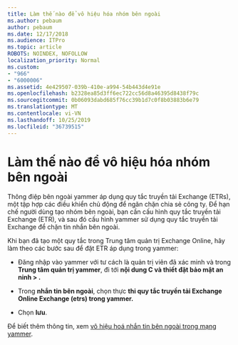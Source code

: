```yaml
---
title: Làm thế nào để vô hiệu hóa nhóm bên ngoài
ms.author: pebaum
author: pebaum
ms.date: 12/17/2018
ms.audience: ITPro
ms.topic: article
ROBOTS: NOINDEX, NOFOLLOW
localization_priority: Normal
ms.custom:
- "966"
- "6000006"
ms.assetid: 4e429507-039b-410e-a994-54b443d4e91e
ms.openlocfilehash: b2328ea85d3ff6ec722cc56d8a46395d8438f79c
ms.sourcegitcommit: 0b06093dabd685f76cc39b1d7c0f8b03883b6e79
ms.translationtype: MT
ms.contentlocale: vi-VN
ms.lasthandoff: 10/25/2019
ms.locfileid: "36739515"
---
```

# <a name="how-to-disable-external-groups"></a>Làm thế nào để vô hiệu hóa nhóm bên ngoài

Thông điệp bên ngoài yammer áp dụng quy tắc truyền tải Exchange (ETRs), một tập hợp các điều khiển chủ động để ngăn chặn chia sẻ công ty. Để hạn chế người dùng tạo nhóm bên ngoài, bạn cần cấu hình quy tắc truyền tải Exchange (ETR), và sau đó cấu hình yammer sử dụng quy tắc truyền tải Exchange để chặn tin nhắn bên ngoài.
  
Khi bạn đã tạo một quy tắc trong Trung tâm quản trị Exchange Online, hãy làm theo các bước sau để đặt ETR áp dụng trong yammer:
  
- Đăng nhập vào yammer với tư cách là quản trị viên đã xác minh và trong **Trung tâm quản trị yammer**, đi tới **nội dung C và thiết đặt bảo mật an ninh \> .**

- Trong **nhắn tin bên ngoài**, chọn thực **thi quy tắc truyền tải Exchange Online Exchange (etrs) trong yammer.**

- Chọn **lưu**.

Để biết thêm thông tin, xem [vô hiệu hoá nhắn tin bên ngoài trong mạng yammer](https://docs.microsoft.com/yammer/work-with-external-users/disable-external-messaging).
  